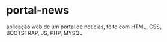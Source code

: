 # portal-news
aplicação web de um portal de notícias, feito com HTML, CSS, BOOTSTRAP, JS, PHP, MYSQL
